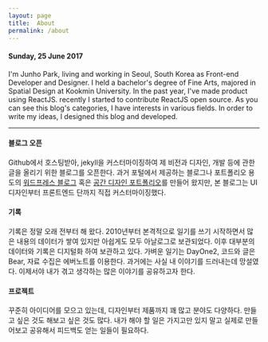 ```yaml
---
layout: page
title:  About
permalink: /about
---
```


#### Sunday, 25 June 2017
I'm Junho Park, living and working in Seoul, South Korea as Front-end Developer and Designer. 
I held a bachelor's degree of Fine Arts, majored in Spatial Design at Kookmin University. 
In the past year, I've made product using ReactJS. recently I started to contribute ReactJS open source.
As you can see this blog's categories, I have interests in various fields. 
In order to write my ideas, I designed this blog and developed.  

---

#### 블로그 오픈
Github에서 호스팅받아, jekyll을 커스터마이징하여 제 비전과 디자인, 개발 등에 관한 글을 올리기 위한 블로그를 오픈한다. 
과거 포털에서 제공하는 블로그나 포트폴리오 용도의 <a href="http://cnaa97.wordpress.com/" target="_blank"> 워드프레스 블로그</a> 혹은 <a href="/assets/design_portfolio.io/index.html" target="_blank">공간 디자인 포트폴리오</a>를 만들어 왔지만, 본 블로그는 UI 디자인부터 프론트엔드 단까지 직접 커스터마이징했다.
  
#### 기록
기록은 정말 오래 전부터 해 왔다. 2010년부터 본격적으로 일기를 쓰기 시작하면서 많은 내용의 데이터가 쌓여 있지만 아쉽게도 모두 아날로그로 보관되었다. 
이후 대부분의 데이터와 기록은 디지털화 하여 보관하고 있다. 가벼운 일기는 DayOne2, 코드와 글은 Bear, 자료 수집은 에버노트를 이용한다.
과거에는 사실 내 이야기를 드러내는데 망설였다. 이제서야 내가 겪고 생각하는 많은 이야기를 공유하고자 한다.

#### 프로젝트
꾸준히 아이디어를 모으고 있는데, 디자인부터 제품까지 꽤 많고 분야도 다양하다. 만들고 싶은 것도 해보고 싶은 것도 많다. 
내가 해야 할 일은 가지고만 있지 말고 실제로 만들어보고 공유해서 피드백도 얻는 일들이 필요하다.
